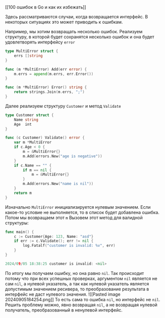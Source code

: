 [[100 ошибок в Go и как их избежать]]

Здесь рассматриваются случаи, когда возвращается интерфейс. В некоторых ситуациях это может приводить к ошибкам.

Например, мы хотим возвращать несколько ошибок. Реализуем структуру, в которой будет сохранятся несколько ошибок и она будет удовлетворять интерфейсу `error`
```go
type MultiError struct {
    errs []string
}

func (m *MultiError) Add(err error) {
    m.errs = append(m.errs, err.Error())
}

func (m *MultiError) Error() string {
    return strings.Join(m.errs, ";")
}
```
Далее реализуем структуру `Customer` и метод `Validate`
```go
type Customer struct {
    Name string
    Age  int
}

func (c Customer) Validate() error {
    var m *MultiError
    if c.Age < 0 {
        m = &MultiError{}
        m.Add(errors.New("age is negative"))
    }
    if c.Name == "" {
        if m == nil {
            m = &MultiError{}
        }
        m.Add(errors.New("name is nil"))
    }
    return m
}
```
Изначально `MultiError` инициализируется нулевым значением. Если какое-то условие не выполняется, то в список будет добавлена ошибка. Потом мы возвращаем этот `m`
Вызовем этот метод для валидной структуры:
```go
func main() {
    c := Customer{Age: 123, Name: "asd"}
    if err := c.Validate(); err != nil {
        log.Fatalf("customer is invalid: %v", err)
    }
}
```
```go
2024/09/05 18:38:25 customer is invalid: <nil>
```
По итогу мы получаем ошибку, но она равно `nil`. Так происходит потому что при всех успешных проверках, аргументом `nil` является не сам `nil`, а нулевой указатель, а так как нулевой указатель является допустимым значением ресивера, то преобразование результата в интерфейс не даст нулевого значения. 
![[Pasted image 20240905184254.png]]
То есть сама то ошибка `nil`, но интерфейс не `nil`.
Решить проблему можно, явно возвращая `nil`, а не возвращая нулевой получатель, преобразованный в ненулевой интерфейс.
